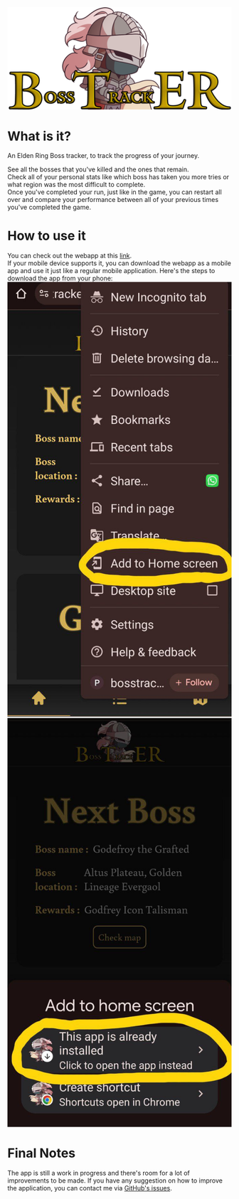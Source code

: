 <div>
    <img src="public/logo.png" alt="App Logo"/>
</div>

# What is it?
<p>An Elden Ring Boss tracker, to track the progress of your journey.</p>

See all the bosses that you've killed and the ones that remain.  
Check all of your personal stats like which boss has taken you more tries or what region was the most difficult to complete.  
Once you've completed your run, just like in the game, you can restart all over and compare your performance between all of your previous times you've completed the game.

# How to use it
You can check out the webapp at this <a href="https://bosstracker.pages.dev/">link</a>.  
If your mobile device supports it, you can download the webapp as a mobile app and use it just like a regular mobile application.
Here's the steps to download the app from your phone:  
<img src="public/screenshots/download1.jpg" alt="App Logo"/>
<img src="public/screenshots/download2.jpg" alt="App Logo"/>

# Final Notes
<p>
The app is still a work in progress and there's room for a lot of improvements to be made.  
If you have any suggestion on how to improve the application, you can contact me via <a href="https://github.com/LucaFraMacera/BossTrackER/issues">GitHub's issues</a>.
</p>

